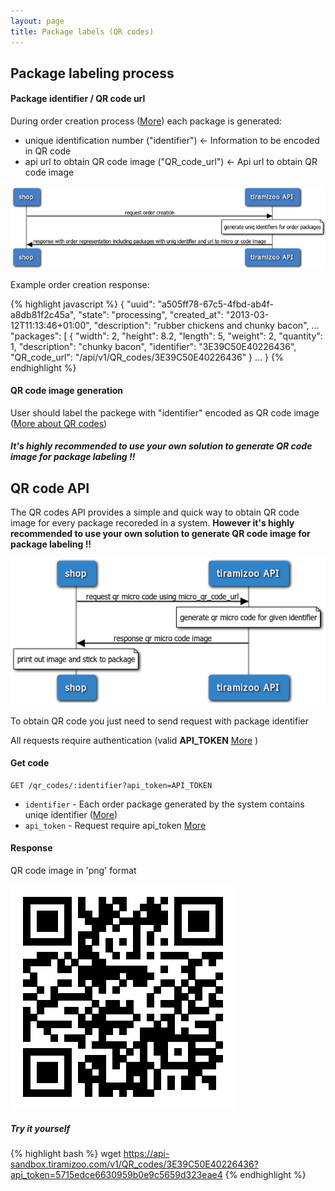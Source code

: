 ```yaml
---
layout: page
title: Package labels (QR codes)
---
```


## Package labeling process

#### Package identifier / QR code url

During order creation process ([More](/orders.html)) each package is generated:

- unique identification number ("identifier")     <- Information to be encoded in QR code
- api url to obtain QR code image ("QR_code_url") <- Api url to obtain QR code image 

![Generate identifier for a package](/assets/images/QR_step1.png)

Example order creation response:

{% highlight javascript %}
{
  "uuid": "a505ff78-67c5-4fbd-ab4f-a8db81f2c45a",
  "state": "processing",
  "created_at": "2013-03-12T11:13:46+01:00",
  "description": "rubber chickens and chunky bacon",
  ...
  "packages": [
    {
      "width": 2,
      "height": 8.2,
      "length": 5,
      "weight": 2,
      "quantity": 1,
      "description": "chunky bacon",
      "identifier": "3E39C50E40226436",
      "QR_code_url": "/api/v1/QR_codes/3E39C50E40226436"
    }
  ...
}
{% endhighlight %}

#### QR code image generation

User should label the packege with "identifier" encoded as QR code image ([More about QR codes](http://en.wikipedia.org/wiki/QR_code))
##### It's highly recommended to use your own solution to generate QR code image for package labeling !!

## QR code API

The QR codes API provides a simple and quick way to obtain QR code image for every package recoreded in a system. 
**However it's highly recommended to use your own solution to generate QR code image for package labeling !!**

![Generate QR code image for a package](/assets/images/QR_step2.png)

To obtain QR code you just need to send request with package identifier 

All requests require authentication (valid **API_TOKEN**  [More](/#api_tokens) )

#### Get  code

```
GET /qr_codes/:identifier?api_token=API_TOKEN
```

* `identifier` - Each order package generated by the system contains uniqe identifier ([More](/orders.html#show_order))
* `api_token` - Request require api_token [More](/#api_tokens)

#### Response ####

QR code image in 'png' format

![QR code image response](/assets/images/QR_code.png)

##### Try it yourself #####

{% highlight bash %}
wget https://api-sandbox.tiramizoo.com/v1/QR_codes/3E39C50E40226436?api_token=5715edce6630959b0e9c5659d323eae4
{% endhighlight %}
